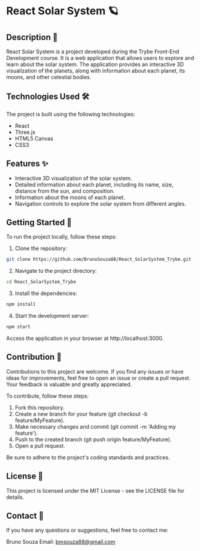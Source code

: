 # **React Solar System** 🪐

## **Description** 🚀
React Solar System is a project developed during the Trybe Front-End Development course. It is a web application that allows users to explore and learn about the solar system. The application provides an interactive 3D visualization of the planets, along with information about each planet, its moons, and other celestial bodies.

## **Technologies Used** 🛠️
The project is built using the following technologies:

- React
- Three.js
- HTML5 Canvas
- CSS3

## **Features** ✨
- Interactive 3D visualization of the solar system.
- Detailed information about each planet, including its name, size, distance from the sun, and composition.
- Information about the moons of each planet.
- Navigation controls to explore the solar system from different angles.

## **Getting Started** 🚀
To run the project locally, follow these steps:

1. Clone the repository:
```bash
git clone https://github.com/BrunoSouza88/React_SolarSystem_Trybe.git
```
2. Navigate to the project directory:
```bash
cd React_SolarSystem_Trybe
```
3. Install the dependencies:
```bash
npm install
```
4. Start the development server:
```bash
npm start
```
Access the application in your browser at http://localhost:3000.

## **Contribution** 🤝
Contributions to this project are welcome. If you find any issues or have ideas for improvements, feel free to open an issue or create a pull request. Your feedback is valuable and greatly appreciated.

To contribute, follow these steps:

1. Fork this repository.
2. Create a new branch for your feature (git checkout -b feature/MyFeature).
3. Make necessary changes and commit (git commit -m 'Adding my feature').
4. Push to the created branch (git push origin feature/MyFeature).
5. Open a pull request.

Be sure to adhere to the project's coding standards and practices.

## **License** 📜
This project is licensed under the MIT License - see the LICENSE file for details.

## **Contact** 📧
If you have any questions or suggestions, feel free to contact me:

Bruno Souza
Email: bmsouza88@gmail.com
